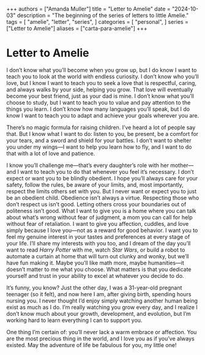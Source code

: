 +++
authors = ["Amanda Muller"]
title = "Letter to Amelie"
date = "2024-10-03"
description = "The beginning of the series of letters to little Amelie."
tags = [
    "amelie",
    "letter",
    "series",
]
categories = [
    "personal",
]
series = ["Letter to Amelie"]
aliases = ["carta-para-amelie"]
+++
# **Letter to Amelie**

I don’t know what you’ll become when you grow up, but I do know I want to teach you to look at the world with endless curiosity. I don’t know who you’ll love, but I know I want to teach you to seek a love that is respectful, caring, and always walks by your side, helping you grow. That love will eventually become your best friend, just as your dad is mine. I don’t know what you’ll choose to study, but I want to teach you to value and pay attention to the things you learn. I don’t know how many languages you’ll speak, but I do know I want to teach you to adapt and achieve your goals wherever you are.

There’s no magic formula for raising children. I’ve heard a lot of people say that. But I know what I want to do: listen to you, be present, be a comfort for your tears, and a sword and shield for your battles. I don’t want to shelter you under my wings—I want to help you learn how to fly, and I want to do that with a lot of love and patience.

I know you’ll challenge me—that’s every daughter’s role with her mother—and I want to teach you to do that whenever you feel it’s necessary. I don’t expect or want you to be blindly obedient. I hope you’ll always care for your safety, follow the rules, be aware of your limits, and, most importantly, respect the limits others set with you. But I never want or expect you to just be an obedient child. Obedience isn’t always a virtue. Respecting those who don’t respect us isn’t good. Letting others cross your boundaries out of politeness isn’t good. What I want to give you is a home where you can talk about what’s wrong without fear of judgment, a mom you can call for help without fear of retaliation. I want to give you affection, cuddles, and love simply because I love you—not as a reward for good behavior. I want you to feel my genuine interest in your tastes and preferences at every stage of your life. I’ll share my interests with you too, and I dream of the day you’ll want to read *Harry Potter* with me, watch *Star Wars*, or build a robot to automate a curtain at home that will turn out clunky and wonky, but we’ll have fun making it. Maybe you’ll like math more, maybe humanities—it doesn’t matter to me what you choose. What matters is that you dedicate yourself and trust in your ability to excel at whatever you decide to do.

It’s funny, you know? Just the other day, I was a 31-year-old pregnant teenager (so it felt), and now here I am, after giving birth, spending hours nursing you. I never thought I’d enjoy simply watching another human being exist as much as I do. I’m really watching you grow every day, and I realize I don’t know much about your growth, development, and evolution, but I’m working hard to learn everything I can to support you.

One thing I’m certain of: you’ll never lack a warm embrace or affection. You are the most precious thing in the world, and I love you as if you’ve always existed. May the adventure of life be fabulous for you, my little one!